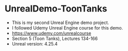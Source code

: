 # UnrealDemo-ToonTanks

- This is my second Unreal Engine demo project.
- I followed Udemy Unreal Engine course for this demo.
- https://www.udemy.com/unrealcourse
- Section 5 (Toon Tanks), Lectures 134-166
- Unreal version: 4.25.4
